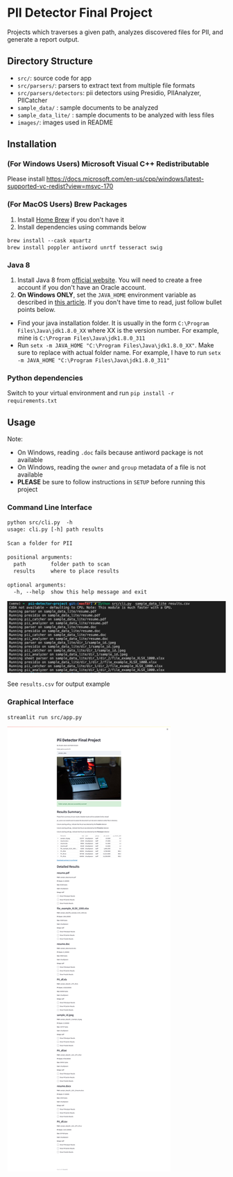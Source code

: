 # PII Detector Final Project

Projects which traverses a given path, analyzes discovered files for PII, and generate a report output.

## Directory Structure

- `src/`: source code for app
- `src/parsers/`: parsers to extract text from multiple file formats
- `src/parsers/detectors`: pii detectors using Presidio, PIIAnalyzer, PIICatcher
- `sample_data/` : sample documents to be analyzed
- `sample_data_lite/` : sample documents to be analyzed with less files
- `images/`: images used in README
## Installation
### (For Windows Users) Microsoft Visual C++ Redistributable

Please install https://docs.microsoft.com/en-us/cpp/windows/latest-supported-vc-redist?view=msvc-170

### (For MacOS Users) Brew Packages

1. Install [Home Brew](https://brew.sh/) if you don't have it
2. Install dependencies using commands below
```
brew install --cask xquartz
brew install poppler antiword unrtf tesseract swig
```
### Java 8

1. Install Java 8 from [official website](https://www.oracle.com/java/technologies/downloads/#java8). You will need to create a free account if you don't have an Oracle account.
2. **On Windows ONLY**, set the `JAVA_HOME` environment variable as described in [this article](https://confluence.atlassian.com/doc/setting-the-java_home-variable-in-windows-8895.html). If you don't have time to read, just follow bullet points below.

- Find your java installation folder. It is usually in the form `C:\Program Files\Java\jdk1.8.0_XX` where XX is the version number. For example, mine is `C:\Program Files\Java\jdk1.8.0_311`
- Run `setx -m JAVA_HOME "C:\Program Files\Java\jdk1.8.0_XX"`. Make sure to replace with actual folder name. For example, I have to run `setx -m JAVA_HOME "C:\Program Files\Java\jdk1.8.0_311"`

### Python dependencies

Switch to your virtual environment and run `pip install -r requirements.txt`

## Usage

Note:

- On Windows, reading `.doc` fails because antiword package is not available
- On Windows, reading the `owner` and `group` metadata of a file is not available
- **PLEASE** be sure to follow instructions in `SETUP` before running this project

### Command Line Interface

```
python src/cli.py  -h
usage: cli.py [-h] path results

Scan a folder for PII

positional arguments:
  path        folder path to scan
  results     where to place results

optional arguments:
  -h, --help  show this help message and exit
```

![](images/running.png)

See `results.csv` for output example

### Graphical Interface 

`streamlit run src/app.py`

![](images/gui_screenshot.jpg)

